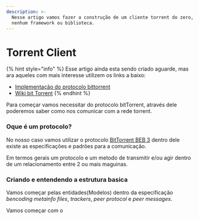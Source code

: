 ```yaml
---
description: >-
  Nesse artigo vamos fazer a construção de um cliente torrent do zero, sem
  nenhum framework ou biblioteca.
---
```


# Torrent Client

{% hint style="info" %}
Esse artigo ainda esta sendo criado aguarde, mas ara aqueles com mais interesse utilizem os links a baixo:

* [Implementação do protocolo bittorrent](http://www.bittorrent.org/)
* [Wiki bit Torrent](https://wiki.theory.org/index.php/Main_Page)
{% endhint %}

 Para começar vamos necessitar do protocolo bitTorrent, através dele poderemos saber como nos comunicar com a rede torrent. 

###  Oque é um protocolo?

  No nosso caso vamos utilizar o protocolo [BitTorrent BEB 3](https://www.bittorrent.org/beps/bep_0003.html) dentro dele existe as especificações e padrões para a comunicação.

  Em termos gerais um protocolo e um metodo de transmitir e/ou agir dentro de um relacionamento entre 2 ou mais maguinas.

###  Criando e entendendo a estrutura basica

   Vamos começar pelas entidades\(Modelos\) dentro da especificação _bencoding metainfo files_, _trackers_, _peer protocol_ e _peer messages_.

  Vamos começar com o 

